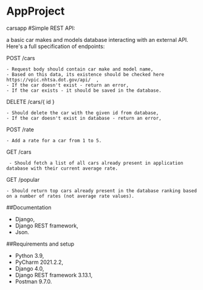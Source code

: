 # AppProject
carsapp
#Simple REST API:

a basic car makes and models database interacting with an external API.
Here's a full specification of endpoints:

POST /cars

    - Request body should contain car make and model name,
    - Based on this data, its existence should be checked here https://vpic.nhtsa.dot.gov/api/  ,
    - If the car doesn't exist - return an error,
    - If the car exists - it should be saved in the database.



DELETE /cars/{ id }

    - Should delete the car with the given id from database,
    - If the car doesn't exist in database - return an error,



POST /rate

    - Add a rate for a car from 1 to 5.


GET /cars

     - Should fetch a list of all cars already present in application database with their current average rate.


GET /popular

    - Should return top cars already present in the database ranking based on a number of rates (not average rate values).

##Documentation
- Django, 
- Django REST framework,
- Json.

##Requirements and setup
- Python 3.9, 
- PyCharm 2021.2.2, 
- Django 4.0, 
- Django REST framework 3.13.1, 
- Postman 9.7.0.
